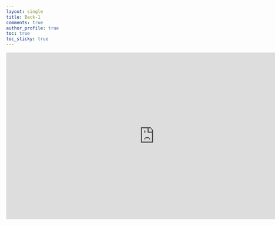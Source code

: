 ```yaml
---
layout: single
title: Back-1
comments: true
author_profile: true
toc: true
toc_sticky: true
---
```


<iframe
  width="806"
  height="453"
  src="https://www.youtube.com/embed/eE7dzM0iexc"
  frameborder="0"
  allow="accelerometer; autoplay; encrypted-media; gyroscope; picture-in-picture"
  allowfullscreen>
</iframe>